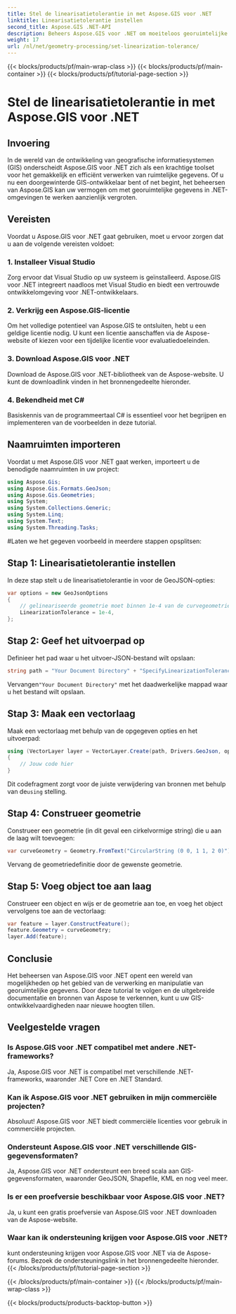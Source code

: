 ```yaml
---
title: Stel de linearisatietolerantie in met Aspose.GIS voor .NET
linktitle: Linearisatietolerantie instellen
second_title: Aspose.GIS .NET-API
description: Beheers Aspose.GIS voor .NET om moeiteloos georuimtelijke gegevens te verwerken. Volg deze stapsgewijze tutorial en ontgrendel het volledige potentieel van GIS-ontwikkeling in .NET.
weight: 17
url: /nl/net/geometry-processing/set-linearization-tolerance/
---
```


{{< blocks/products/pf/main-wrap-class >}}
{{< blocks/products/pf/main-container >}}
{{< blocks/products/pf/tutorial-page-section >}}

# Stel de linearisatietolerantie in met Aspose.GIS voor .NET

## Invoering
In de wereld van de ontwikkeling van geografische informatiesystemen (GIS) onderscheidt Aspose.GIS voor .NET zich als een krachtige toolset voor het gemakkelijk en efficiënt verwerken van ruimtelijke gegevens. Of u nu een doorgewinterde GIS-ontwikkelaar bent of net begint, het beheersen van Aspose.GIS kan uw vermogen om met georuimtelijke gegevens in .NET-omgevingen te werken aanzienlijk vergroten.
## Vereisten
Voordat u Aspose.GIS voor .NET gaat gebruiken, moet u ervoor zorgen dat u aan de volgende vereisten voldoet:
### 1. Installeer Visual Studio
Zorg ervoor dat Visual Studio op uw systeem is geïnstalleerd. Aspose.GIS voor .NET integreert naadloos met Visual Studio en biedt een vertrouwde ontwikkelomgeving voor .NET-ontwikkelaars.
### 2. Verkrijg een Aspose.GIS-licentie
Om het volledige potentieel van Aspose.GIS te ontsluiten, hebt u een geldige licentie nodig. U kunt een licentie aanschaffen via de Aspose-website of kiezen voor een tijdelijke licentie voor evaluatiedoeleinden.
### 3. Download Aspose.GIS voor .NET
Download de Aspose.GIS voor .NET-bibliotheek van de Aspose-website. U kunt de downloadlink vinden in het bronnengedeelte hieronder.
### 4. Bekendheid met C#
Basiskennis van de programmeertaal C# is essentieel voor het begrijpen en implementeren van de voorbeelden in deze tutorial.

## Naamruimten importeren
Voordat u met Aspose.GIS voor .NET gaat werken, importeert u de benodigde naamruimten in uw project:
```csharp
using Aspose.Gis;
using Aspose.Gis.Formats.GeoJson;
using Aspose.Gis.Geometries;
using System;
using System.Collections.Generic;
using System.Linq;
using System.Text;
using System.Threading.Tasks;
```
#Laten we het gegeven voorbeeld in meerdere stappen opsplitsen:
## Stap 1: Linearisatietolerantie instellen
In deze stap stelt u de linearisatietolerantie in voor de GeoJSON-opties:
```csharp
var options = new GeoJsonOptions
{
    // gelineariseerde geometrie moet binnen 1e-4 van de curvegeometrie liggen
    LinearizationTolerance = 1e-4,
};
```
## Stap 2: Geef het uitvoerpad op
Definieer het pad waar u het uitvoer-JSON-bestand wilt opslaan:
```csharp
string path = "Your Document Directory" + "SpecifyLinearizationTolerance_out.json";
```
 Vervangen`"Your Document Directory"` met het daadwerkelijke mappad waar u het bestand wilt opslaan.
## Stap 3: Maak een vectorlaag
Maak een vectorlaag met behulp van de opgegeven opties en het uitvoerpad:
```csharp
using (VectorLayer layer = VectorLayer.Create(path, Drivers.GeoJson, options))
{
    // Jouw code hier
}
```
 Dit codefragment zorgt voor de juiste verwijdering van bronnen met behulp van de`using` stelling.
## Stap 4: Construeer geometrie
Construeer een geometrie (in dit geval een cirkelvormige string) die u aan de laag wilt toevoegen:
```csharp
var curveGeometry = Geometry.FromText("CircularString (0 0, 1 1, 2 0)");
```
Vervang de geometriedefinitie door de gewenste geometrie.
## Stap 5: Voeg object toe aan laag
Construeer een object en wijs er de geometrie aan toe, en voeg het object vervolgens toe aan de vectorlaag:
```csharp
var feature = layer.ConstructFeature();
feature.Geometry = curveGeometry;
layer.Add(feature);
```

## Conclusie
Het beheersen van Aspose.GIS voor .NET opent een wereld van mogelijkheden op het gebied van de verwerking en manipulatie van georuimtelijke gegevens. Door deze tutorial te volgen en de uitgebreide documentatie en bronnen van Aspose te verkennen, kunt u uw GIS-ontwikkelvaardigheden naar nieuwe hoogten tillen.
## Veelgestelde vragen
### Is Aspose.GIS voor .NET compatibel met andere .NET-frameworks?
Ja, Aspose.GIS voor .NET is compatibel met verschillende .NET-frameworks, waaronder .NET Core en .NET Standard.
### Kan ik Aspose.GIS voor .NET gebruiken in mijn commerciële projecten?
Absoluut! Aspose.GIS voor .NET biedt commerciële licenties voor gebruik in commerciële projecten.
### Ondersteunt Aspose.GIS voor .NET verschillende GIS-gegevensformaten?
Ja, Aspose.GIS voor .NET ondersteunt een breed scala aan GIS-gegevensformaten, waaronder GeoJSON, Shapefile, KML en nog veel meer.
### Is er een proefversie beschikbaar voor Aspose.GIS voor .NET?
Ja, u kunt een gratis proefversie van Aspose.GIS voor .NET downloaden van de Aspose-website.
### Waar kan ik ondersteuning krijgen voor Aspose.GIS voor .NET?
kunt ondersteuning krijgen voor Aspose.GIS voor .NET via de Aspose-forums. Bezoek de ondersteuningslink in het bronnengedeelte hieronder.
{{< /blocks/products/pf/tutorial-page-section >}}

{{< /blocks/products/pf/main-container >}}
{{< /blocks/products/pf/main-wrap-class >}}

{{< blocks/products/products-backtop-button >}}
